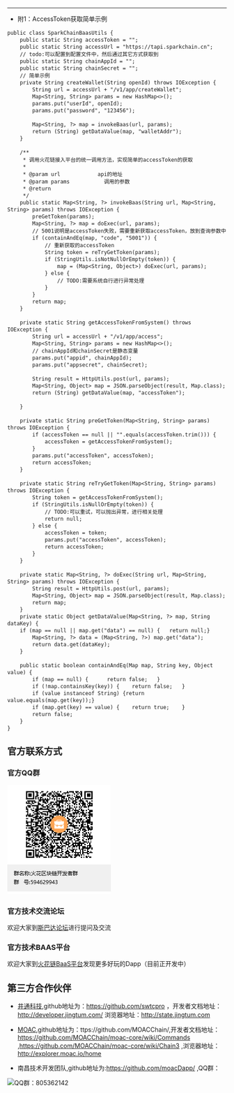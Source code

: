 
---
- 附1：AccessToken获取简单示例  

```
public class SparkChainBaasUtils {
	public static String accessToken = "";
	public static String accessUrl = "https://tapi.sparkchain.cn";
	// todo:可以配置到配置文件中，然后通过其它方式获取到
	public static String chainAppId = "";
	public static String chainSecret = "";
	// 简单示例
	private String createWallet(String openId) throws IOException {
		String url = accessUrl + "/v1/app/createWallet";
		Map<String, String> params = new HashMap<>();
		params.put("userId", openId);
		params.put("password", "123456");

		Map<String, ?> map = invokeBaas(url, params);
		return (String) getDataValue(map, "walletAddr");
	}

	/**
	 * 调用火花链接入平台的统一调用方法，实现简单的accessToken的获取
	 * 
	 * @param url            api的地址
	 * @param params           调用的参数
	 * @return
	 */
	public static Map<String, ?> invokeBaas(String url, Map<String, String> params) throws IOException {
		preGetToken(params);
		Map<String, ?> map = doExec(url, params);
		// 5001说明是accessToken失败，需要重新获取accessToken，放到查询参数中
		if (containAndEq(map, "code", "5001")) {
			// 重新获取的accessToken
			String token = reTryGetToken(params);
			if (StringUtils.isNotNullOrEmpty(token)) {
				map = (Map<String, Object>) doExec(url, params);
			} else {
				// TODO:需要系统自行进行异常处理
			}
		}
		return map;
	}

	private static String getAccessTokenFromSystem() throws IOException {
		String url = accessUrl + "/v1/app/access";
		Map<String, String> params = new HashMap<>();
		// chainAppId和chainSecret是静态变量
		params.put("appid", chainAppId);
		params.put("appsecret", chainSecret);

		String result = HttpUtils.post(url, params);
		Map<String, Object> map = JSON.parseObject(result, Map.class);
		return (String) getDataValue(map, "accessToken");

	}

	private static String preGetToken(Map<String, String> params) throws IOException {
		if (accessToken == null || "".equals(accessToken.trim())) {
			accessToken = getAccessTokenFromSystem();
		}
		params.put("accessToken", accessToken);
		return accessToken;
	}

	private static String reTryGetToken(Map<String, String> params) throws IOException {
		String token = getAccessTokenFromSystem();
		if (StringUtils.isNullOrEmpty(token)) {
			// TODO:可以重试，可以抛出异常，进行相关处理
			return null;
		} else {
			accessToken = token;
			params.put("accessToken", accessToken);
			return accessToken;
		}
	}

	private static Map<String, ?> doExec(String url, Map<String, String> params) throws IOException {
		String result = HttpUtils.post(url, params);
		Map<String, Object> map = JSON.parseObject(result, Map.class);
		return map;
	}
	private static Object getDataValue(Map<String, ?> map, String dataKey) {
	if (map == null || map.get("data") == null) {	return null;}
		Map<String, ?> data = (Map<String, ?>) map.get("data");
		return data.get(dataKey);
	}

	public static boolean containAndEq(Map map, String key, Object value) {
		if (map == null) {		return false;	}
		if (!map.containsKey(key)) {	return false;	}
		if (value instanceof String) {return value.equals(map.get(key));}
		if (map.get(key) == value) {	return true;	}
		return false;
	}
}
```



## 官方联系方式

### 官方QQ群

![QQ群：594629943](../sp.png)

### 官方技术交流论坛
  欢迎大家到<a href="http://sparkda.com/">斯巴达论坛</a>进行提问及交流 

### 官方技术BAAS平台
  欢迎大家到<a href="http://baas.sparkchain.cn/">火花链BaaS平台</a>发现更多好玩的Dapp（目前正开发中）


## 第三方合作伙伴

 - <a href="https://www.jingtum.com/">井通科技</a>,github地址为：https://github.com/swtcpro ，开发者文档地址：http://developer.jingtum.com/  浏览器地址：http://state.jingtum.com

 - <a href="http://www.moac.io/">MOAC</a>,github地址为：ttps://github.com/MOACChain/,开发者文档地址：https://github.com/MOACChain/moac-core/wiki/Commands ,https://github.com/MOACChain/moac-core/wiki/Chain3 ,浏览器地址：http://explorer.moac.io/home

 - 南昌技术开发团队,github地址为:https://github.com/moacDapp/ ,QQ群：

 ![QQ群：805362142](../nc.png)

